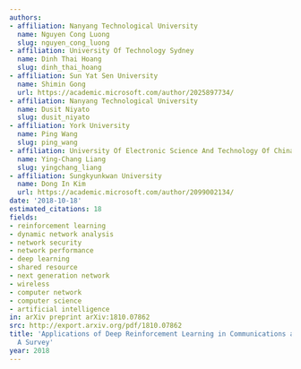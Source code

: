 ```yaml
---
authors:
- affiliation: Nanyang Technological University
  name: Nguyen Cong Luong
  slug: nguyen_cong_luong
- affiliation: University Of Technology Sydney
  name: Dinh Thai Hoang
  slug: dinh_thai_hoang
- affiliation: Sun Yat Sen University
  name: Shimin Gong
  url: https://academic.microsoft.com/author/2025897734/
- affiliation: Nanyang Technological University
  name: Dusit Niyato
  slug: dusit_niyato
- affiliation: York University
  name: Ping Wang
  slug: ping_wang
- affiliation: University Of Electronic Science And Technology Of China
  name: Ying-Chang Liang
  slug: yingchang_liang
- affiliation: Sungkyunkwan University
  name: Dong In Kim
  url: https://academic.microsoft.com/author/2099002134/
date: '2018-10-18'
estimated_citations: 18
fields:
- reinforcement learning
- dynamic network analysis
- network security
- network performance
- deep learning
- shared resource
- next generation network
- wireless
- computer network
- computer science
- artificial intelligence
in: arXiv preprint arXiv:1810.07862
src: http://export.arxiv.org/pdf/1810.07862
title: 'Applications of Deep Reinforcement Learning in Communications and Networking:
  A Survey'
year: 2018
---
```

